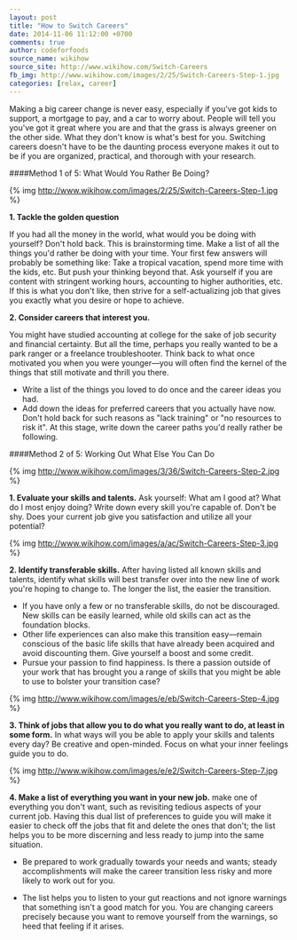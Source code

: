 ```yaml
---
layout: post
title: "How to Switch Careers"
date: 2014-11-06 11:12:00 +0700
comments: true
author: codeforfoods
source_name: wikihow
source_site: http://www.wikihow.com/Switch-Careers
fb_img: http://www.wikihow.com/images/2/25/Switch-Careers-Step-1.jpg
categories: [relax, career]
---
```


Making a big career change is never easy, especially if you've got kids to support, a mortgage to pay, and a car to worry about. People will tell you you've got it great where you are and that the grass is always greener on the other side. What they don't know is what's best for you. Switching careers doesn't have to be the daunting process everyone makes it out to be if you are organized, practical, and thorough with your research.

####Method 1 of 5: What Would You Rather Be Doing?


{% img http://www.wikihow.com/images/2/25/Switch-Careers-Step-1.jpg %}

**1. Tackle the golden question**

If you had all the money in the world, what would you be doing with yourself? Don't hold back. This is brainstorming time. Make a list of all the things you'd rather be doing with your time. Your first few answers will probably be something like: Take a tropical vacation, spend more time with the kids, etc. But push your thinking beyond that. Ask yourself if you are content with stringent working hours, accounting to higher authorities, etc. If this is what you don't like, then strive for a self-actualizing job that gives you exactly what you desire or hope to achieve.

**2. Consider careers that interest you.**

You might have studied accounting at college for the sake of job security and financial certainty. But all the time, perhaps you really wanted to be a park ranger or a freelance troubleshooter. Think back to what once motivated you when you were younger––you will often find the kernel of the things that still motivate and thrill you there.

* Write a list of the things you loved to do once and the career ideas you had.
* Add down the ideas for preferred careers that you actually have now. Don't hold back for such reasons as "lack training" or "no resources to risk it". At this stage, write down the career paths you'd really rather be following.

####Method 2 of 5: Working Out What Else You Can Do

{% img http://www.wikihow.com/images/3/36/Switch-Careers-Step-2.jpg %}

**1. Evaluate your skills and talents.**
Ask yourself: What am I good at? What do I most enjoy doing? Write down every skill you're capable of. Don't be shy. Does your current job give you satisfaction and utilize all your potential?

{% img http://www.wikihow.com/images/a/ac/Switch-Careers-Step-3.jpg %}

**2. Identify transferable skills.**
After having listed all known skills and talents, identify what skills will best transfer over into the new line of work you're hoping to change to. The longer the list, the easier the transition.

* If you have only a few or no transferable skills, do not be discouraged. New skills can be easily learned, while old skills can act as the foundation blocks.
* Other life experiences can also make this transition easy––remain conscious of the basic life skills that have already been acquired and avoid discounting them. Give yourself a boost and some credit.
* Pursue your passion to find happiness. Is there a passion outside of your work that has brought you a range of skills that you might be able to use to bolster your transition case?

{% img http://www.wikihow.com/images/e/eb/Switch-Careers-Step-4.jpg %}

**3. Think of jobs that allow you to do what you really want to do, at least in some form.**
 In what ways will you be able to apply your skills and talents every day? Be creative and open-minded. Focus on what your inner feelings guide you to do.

{% img http://www.wikihow.com/images/e/e2/Switch-Careers-Step-7.jpg %}

**4. Make a list of everything you want in your new job.** make one of everything you don't want, such as revisiting tedious aspects of your current job. Having this dual list of preferences to guide you will make it easier to check off the jobs that fit and delete the ones that don't; the list helps you to be more discerning and less ready to jump into the same situation.

* Be prepared to work gradually towards your needs and wants; steady accomplishments will make the career transition less risky and more likely to work out for you.

* The list helps you to listen to your gut reactions and not ignore warnings that something isn't a good match for you. You are changing careers precisely because you want to remove yourself from the warnings, so heed that feeling if it arises.
